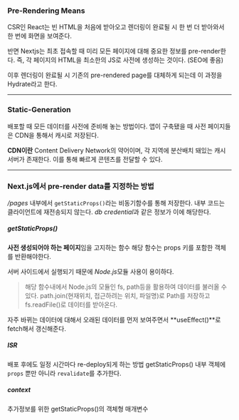 ### Pre-Rendering Means

CSR인 React는 빈 HTML을 처음에 받아오고 렌더링이 완료될 시 한 번 더 받아와서 한 번에 화면을 보여준다.

반면 Nextjs는 최초 접속할 때 미리 모든 페이지에 대해 중요한 정보를 pre-render한다. 즉, 각 페이지의 HTML을 최소한의 JS로 사전에 생성하는 것이다. (SEO에 좋음)

이후 렌더링이 완료될 시 기존의 pre-rendered page를 대체하게 되는데 이 과정을 Hydrate라고 한다.

--- 
### Static-Generation

배포할 때 모든 데이터를 사전에 준비해 놓는 방법이다.
앱이 구축됐을 때 사전 페이지들은 CDN을 통해서 캐시로 저장된다.

**CDN이란**
Content Delivery Network의 약어이며, 각 지역에 분산배치 돼있는 캐시 서버가 존재한다. 이를 통해 빠르게 콘텐츠를 전달할 수 있다.


---
### Next.js에서 pre-render data를 지정하는 방법

*/pages* 내부에서 `getStaticProps()`라는 비동기함수를 통해 저장한다.
내부 코드는 클라이언트에 재전송되지 않는다. *db credential*과 같은 정보가 이에 해당한다.

##### getStaticProps()

**사전 생성되어야 하는 페이지**임을 고지하는 함수
해당 함수는 props 키를 포함한 객체를 반환해야한다.

서버 사이드에서 실행되기 때문에 *Node.js*모듈 사용이 용이하다.

> 해당 함수내에서 Node.js의 모듈인 fs, path등을 활용하여 데이터를 불러올 수 있다. path.join(현재위치, 접근하려는 위치, 파일명)로 Path를 저장하고 fs.readFile()로 데이터를 받아온다.

자주 바뀌는 데이터에 대해서 오래된 데이터를 먼저 보여주면서 **useEffect()**로 fetch해서 갱신해준다.

##### ISR

배포 후에도 일정 시간마다 re-deploy되게 하는 방법
getStaticProps() 내부 객체에 `props` 뿐만 아니라 `revalidate`를 추가한다.

##### context

추가정보를 위한 getStaticProps()의 객체형 매개변수